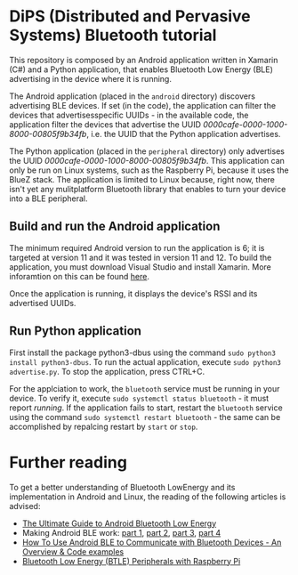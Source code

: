 # DiPS (Distributed and Pervasive Systems) Bluetooth tutorial

This repository is composed by an Android application written in Xamarin (C#) and a Python application, that enables Bluetooth Low Energy (BLE) advertising in the device where it is running.

The Android application (placed in the `android` directory) discovers advertising BLE devices. If set (in the code), the application can filter the devices that advertisesspecific UUIDs - in the available code, the application filter the devices that advertise the UUID *0000cafe-0000-1000-8000-00805f9b34fb*, i.e. the UUID that the Python application advertises.

The Python application (placed in the `peripheral` directory) only advertises the UUID *0000cafe-0000-1000-8000-00805f9b34fb*. This application can only be run on Linux systems, such as the Raspberry Pi, because it uses the BlueZ stack. The application is limited to Linux because, right now, there isn't yet any mulitplatform Bluetooth library that enables to turn your device into a BLE peripheral.

## Build and run the Android application

The minimum required Android version to run the application is 6; it is targeted at version 11 and it was tested in version 11 and 12. To build the application, you must download Visual Studio and install Xamarin. More inforamtion on this can be found [here](https://docs.microsoft.com/en-us/xamarin/get-started/installation/windows).

Once the application is running, it displays the device's RSSI and its advertised UUIDs.

## Run Python application

First install the package python3-dbus using the command `sudo python3 install python3-dbus`. To run the actual application, execute `sudo python3 advertise.py`. To stop the application, press CTRL+C.

For the applciation to work, the `bluetooth` service must be running in your device. To verify it, execute `sudo systemctl status bluetooth` - it must report *running*. If the application fails to start, restart the `bluetooth` service using the command `sudo systemctl restart bluetooth` - the same can be accomplished by repalcing restart by `start` or `stop`.


# Further reading

To get a better understanding of Bluetooth LowEnergy and its implementation in Android and Linux, the reading of the following articles is advised:

* [The Ultimate Guide to Android Bluetooth Low Energy](https://punchthrough.com/android-ble-guide/)
* Making Android BLE work: [part 1](https://medium.com/@martijn.van.welie/making-android-ble-work-part-1-a736dcd53b02), [part 2](https://medium.com/@martijn.van.welie/making-android-ble-work-part-2-47a3cdaade07), [part 3](https://medium.com/@martijn.van.welie/making-android-ble-work-part-3-117d3a8aee23), [part 4](https://medium.com/@martijn.van.welie/making-android-ble-work-part-4-72a0b85cb442)
* [How To Use Android BLE to Communicate with Bluetooth Devices - An Overview & Code examples](https://medium.com/@shahar_avigezer/bluetooth-low-energy-on-android-22bc7310387a)
* [Bluetooth Low Energy (BTLE) Peripherals with Raspberry Pi](https://www.raspberrypi-bluetooth.com)